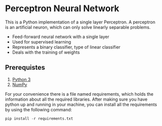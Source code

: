 # Perceptron Neural Network

This is a Python implementation of a single layer Perceptron. A perceptron is an artificial neuron, which can only solve linearly separable problems.

* Feed-forward neural network with a single layer
* Used for supervised learning
* Represents a binary classifier, type of linear classifier
* Deals with the training of weights

## Prerequistes

1) [Python 3](https://www.python.org/downloads/)
2) [NumPy](http://www.numpy.org/)

For your convenience there is a file named requirements, which holds the information about all the required libraries. After making sure you have python up and running in your machine, you can install all the requirements by using the following command:

```Python
pip install -r requirements.txt
```
